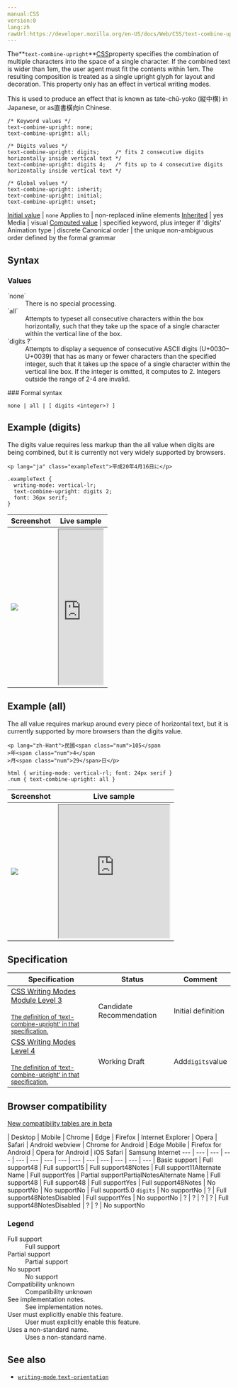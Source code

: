 ```yaml
---
manual:CSS
version:0
lang:zh
rawUrl:https://developer.mozilla.org/en-US/docs/Web/CSS/text-combine-upright
---
```






The**`text-combine-upright`**[CSS](%427 "")property specifies the combination of multiple characters into the space of a single character. If the combined text is wider than 1em, the user agent must fit the contents within 1em. The resulting composition is treated as a single upright glyph for layout and decoration. This property only has an effect in vertical writing modes.



This is used to produce an effect that is known as tate-chū-yoko (縦中横) in Japanese, or as直書橫向in Chinese.


```
/* Keyword values */
text-combine-upright: none;
text-combine-upright: all;

/* Digits values */
text-combine-upright: digits;     /* fits 2 consecutive digits horizontally inside vertical text */
text-combine-upright: digits 4;   /* fits up to 4 consecutive digits horizontally inside vertical text */

/* Global values */
text-combine-upright: inherit;
text-combine-upright: initial;
text-combine-upright: unset;
```

[Initial value](%28552 "") | `none` 
Applies to | non-replaced inline elements 
[Inherited](%28555 "") | yes 
Media | visual 
[Computed value](%28556 "") | specified keyword, plus integer if &#39;digits&#39; 
Animation type | discrete 
Canonical order | the unique non-ambiguous order defined by the formal grammar 


## Syntax<a name="Syntax"></a>

### Values<a name="Values"></a>
<dl><dt id=''>`none`</dt><dd>There is no special processing.</dd><dt id=''>`all`</dt><dd>Attempts to typeset all consecutive characters within the box horizontally, such that they take up the space of a single character within the vertical line of the box.</dd><dt id=''>`digits <integer>?`</dt><dd>Attempts to display a sequence of consecutive ASCII digits (U+0030–U+0039) that has as many or fewer characters than the specified integer, such that it takes up the space of a single character within the vertical line box. If the integer is omitted, it computes to 2. Integers outside the range of 2-4 are invalid.</dd></dl>
### Formal syntax<a name="Formal_syntax"></a>

```
none | all | [ digits <integer>? ]
```

## Example (digits)<a name="Example_(digits)"></a>


The digits value requires less markup than the all value when digits are being combined, but it is currently not very widely supported by browsers.


```
<p lang="ja" class="exampleText">平成20年4月16日に</p>
```

```
.exampleText {
  writing-mode: vertical-lr;
  text-combine-upright: digits 2;
  font: 36px serif;
}
```

Screenshot | Live sample 
 ---  |  ---  | 
![](%32140.png "") | <iframe src='https://mdn.mozillademos.org/en-US/docs/Web/CSS/text-combine-upright$samples/Example_(digits)?revision=1331153' width='100' height='350'></iframe> 



## Example (all)<a name="Example_(all)"></a>


The all value requires markup around every piece of horizontal text, but it is currently supported by more browsers than the digits value.


```
<p lang="zh-Hant">民國<span class="num">105</span
>年<span class="num">4</span
>月<span class="num">29</span>日</p>
```

```
html { writing-mode: vertical-rl; font: 24px serif }
.num { text-combine-upright: all }
```

Screenshot | Live sample 
 ---  |  ---  | 
![](%32139.png "") | <iframe src='https://mdn.mozillademos.org/en-US/docs/Web/CSS/text-combine-upright$samples/Example_(all)?revision=1331153' width='250' height='300'></iframe> 



## Specification<a name="Specification"></a>

Specification | Status | Comment 
 ---  |  ---  |  ---  | 
[CSS Writing Modes Module Level 3<br></br><small>The definition of &#39;text-combine-upright&#39; in that specification.</small>](%32149 "") | Candidate Recommendation | Initial definition 
[CSS Writing Modes Level 4<br></br><small>The definition of &#39;text-combine-upright&#39; in that specification.</small>](%32150 "") | Working Draft | Add`digits`value 


## Browser compatibility<a name="Browser_compatibility"></a>




[New compatibility tables are in beta<i></i>](%3360 "")

 | <abbr>Desktop<i></i></abbr> | <abbr>Mobile<i></i></abbr> 
 | <abbr>Chrome<i></i></abbr> | <abbr>Edge<i></i></abbr> | <abbr>Firefox<i></i></abbr> | <abbr>Internet Explorer<i></i></abbr> | <abbr>Opera<i></i></abbr> | <abbr>Safari<i></i></abbr> | <abbr>Android webview<i></i></abbr> | <abbr>Chrome for Android<i></i></abbr> | <abbr>Edge Mobile<i></i></abbr> | <abbr>Firefox for Android<i></i></abbr> | <abbr>Opera for Android<i></i></abbr> | <abbr>iOS Safari<i></i></abbr> | <abbr>Samsung Internet<i></i></abbr> 
 ---  |  ---  |  ---  |  ---  |  ---  |  ---  |  ---  |  ---  |  ---  |  ---  |  ---  |  ---  |  ---  |  ---  | 
Basic support | <abbr>Full support</abbr>48 | <abbr>Full support</abbr>15 | <abbr>Full support</abbr>48<abbr>Notes<i></i></abbr> | <abbr>Full support</abbr>11<abbr>Alternate Name<i></i></abbr> | <abbr>Full support</abbr>Yes | <abbr>Partial support</abbr>Partial<abbr>Notes<i></i></abbr><abbr>Alternate Name<i></i></abbr> | <abbr>Full support</abbr>48 | <abbr>Full support</abbr>48 | <abbr>Full support</abbr>Yes | <abbr>Full support</abbr>48<abbr>Notes<i></i></abbr> | <abbr>No support</abbr>No | <abbr>No support</abbr>No | <abbr>Full support</abbr>5.0 
`digits` | <abbr>No support</abbr>No | <abbr>?</abbr> | <abbr>Full support</abbr>48<abbr>Notes<i></i></abbr><abbr>Disabled<i></i></abbr> | <abbr>Full support</abbr>Yes | <abbr>No support</abbr>No | <abbr>?</abbr> | <abbr>?</abbr> | <abbr>?</abbr> | <abbr>?</abbr> | <abbr>Full support</abbr>48<abbr>Notes<i></i></abbr><abbr>Disabled<i></i></abbr> | <abbr>?</abbr> | <abbr>?</abbr> | <abbr>No support</abbr>No 


### Legend<a name="Legend"></a>
<dl><dt id=''><abbr>Full support</abbr></dt><dd>Full support</dd><dt id=''><abbr>Partial support</abbr></dt><dd>Partial support</dd><dt id=''><abbr>No support</abbr></dt><dd>No support</dd><dt id=''><abbr>Compatibility unknown</abbr></dt><dd>Compatibility unknown</dd><dt id=''><abbr>See implementation notes.<i></i></abbr></dt><dd>See implementation notes.</dd><dt id=''><abbr>User must explicitly enable this feature.<i></i></abbr></dt><dd>User must explicitly enable this feature.</dd><dt id=''><abbr>Uses a non-standard name.<i></i></abbr></dt><dd>Uses a non-standard name.</dd></dl>





## See also<a name="See_also"></a>

* [`writing-mode`](%28772 "The writing-mode CSS property defines whether lines of text are laid out horizontally or vertically, as well as the direction in which blocks progress."),[`text-orientation`](%28806 "The text-orientation CSS property defines the orientation of the text characters in a line. This property only has an effect in vertical mode, that is, when writing-mode is not horizontal-tb. It is useful for controlling the display of languages that use vertical script, and also for making vertical table headers.")



